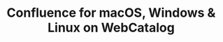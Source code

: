 ---
name: Confluence
category: Productivity
title: 'Confluence for macOS, Windows & Linux on WebCatalog'
key: confluence
fullUrl: 'https://www.atlassian.com/software/confluence'
hostname: atlassian.com

---